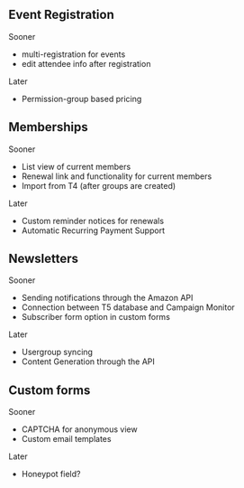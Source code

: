 ## Event Registration

Sooner

- multi-registration for events
- edit attendee info after registration

Later

- Permission-group based pricing


## Memberships

Sooner

- List view of current members
- Renewal link and functionality for current members
- Import from T4 (after groups are created)

Later

- Custom reminder notices for renewals
- Automatic Recurring Payment Support


## Newsletters

Sooner

- Sending notifications through the Amazon API
- Connection between T5 database and Campaign Monitor
- Subscriber form option in custom forms

Later

- Usergroup syncing
- Content Generation through the API


## Custom forms

Sooner

- CAPTCHA for anonymous view
- Custom email templates

Later

- Honeypot field?